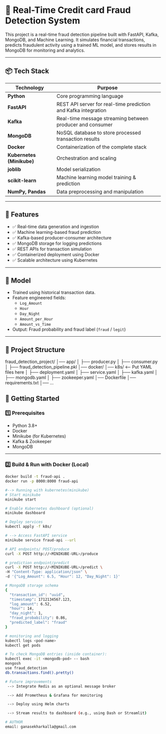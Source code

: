 # 🚨 Real-Time Credit card Fraud Detection System

This project is a real-time fraud detection pipeline built with FastAPI, Kafka, MongoDB, and Machine Learning. It simulates financial transactions, predicts fraudulent activity using a trained ML model, and stores results in MongoDB for monitoring and analytics.

---

## 📦 Tech Stack

| Technology | Purpose |
|------------|---------|
| **Python** | Core programming language |
| **FastAPI** | REST API server for real-time prediction and Kafka integration |
| **Kafka** | Real-time message streaming between producer and consumer |
| **MongoDB** | NoSQL database to store processed transaction results |
| **Docker** | Containerization of the complete stack |
| **Kubernetes (Minikube)** | Orchestration and scaling |
| **joblib** | Model serialization |
| **scikit-learn** | Machine learning model training & prediction |
| **NumPy, Pandas** | Data preprocessing and manipulation |

---

## 🎯 Features

- ✅ Real-time data generation and ingestion
- ✅ Machine learning-based fraud prediction
- ✅ Kafka-based producer-consumer architecture
- ✅ MongoDB storage for logging predictions
- ✅ REST APIs for transaction simulation
- ✅ Containerized deployment using Docker
- ✅ Scalable architecture using Kubernetes

---

## 🧠 Model

- Trained using historical transaction data.
- Feature engineered fields:
  - `Log_Amount`
  - `Hour`
  - `Day_Night`
  - `Amount_per_Hour`
  - `Amount_vs_Time`
- Output: Fraud probability and fraud label (`fraud` / `legit`)

---

## 📁 Project Structure
fraud_detection_project/
│── app/
│   ├── producer.py
│   ├── consumer.py
│   ├── fraud_detection_pipeline.pkl
│── docker/
│── k8s/  <-- Put YAML files here
│   ├── deployment.yaml
│   ├── service.yaml
│   ├── kafka.yaml
│   ├── mongodb.yaml
│   ├── zookeeper.yaml
│── Dockerfile
│── requirements.txt
│── ...


## 🚀 Getting Started

### 1️⃣ Prerequisites

- Python 3.8+
- Docker
- Minikube (for Kubernetes)
- Kafka & Zookeeper
- MongoDB

---

### 2️⃣ Build & Run with Docker (Local)

```bash
docker build -t fraud-api .
docker run -p 8000:8000 fraud-api

#--> Running with kubernetes(minikube)
# Start minikube
minikube start

# Enable Kubernetes dashboard (optional)
minikube dashboard

# Deploy services
kubectl apply -f k8s/

# --> Access FastAPI service
minikube service fraud-api --url

# API endpoints/ POST/produce
curl -X POST http://<MINIKUBE-URL>/produce

# prediction endpoint/predict
curl -X POST http://<MINIKUBE-URL>/predict \
-H "Content-Type: application/json" \
-d '{"Log_Amount": 6.5, "Hour": 12, "Day_Night": 1}'

# MongoDB storage schema
{
  "transaction_id": "uuid",
  "timestamp": 1712134567.123,
  "log_amount": 6.52,
  "hour": 14,
  "day_night": 1,
  "fraud_probability": 0.86,
  "predicted_label": "fraud"
}

# monitoring and logging
kubectl logs <pod-name>
kubectl get pods

# To check MongoDB entries (inside container):
kubectl exec -it <mongodb-pod> -- bash
mongosh
use fraud_detection
db.transactions.find().pretty()

# Future improvements
 --> Integrate Redis as an optional message broker

 --> Add Prometheus & Grafana for monitoring

 --> Deploy using Helm charts

 --> Stream results to dashboard (e.g., using Dash or Streamlit)

# AUTHOR
email: ganasekharkalla@gmail.com
